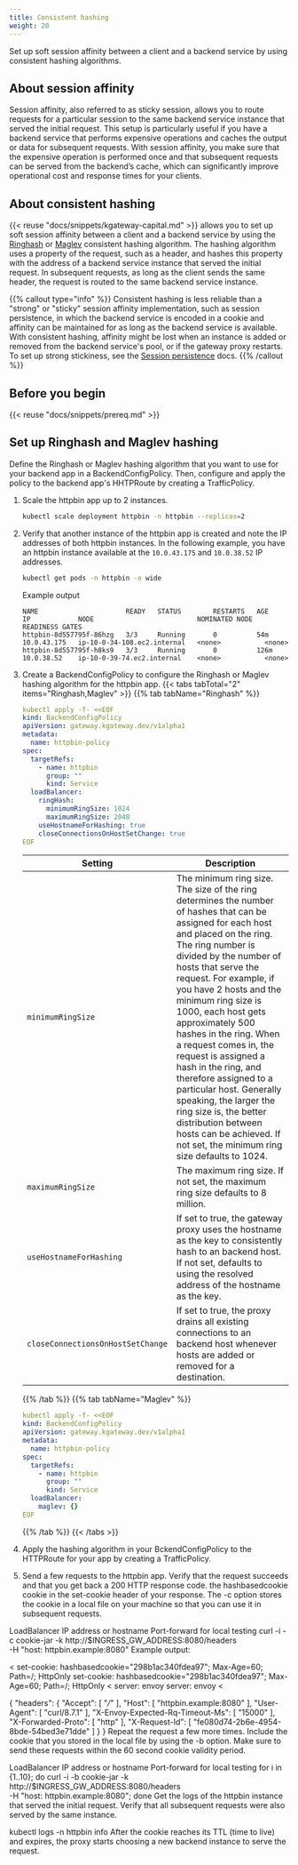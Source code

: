 ```yaml
---
title: Consistent hashing
weight: 20
---
```


Set up soft session affinity between a client and a backend service by using consistent hashing algorithms.

## About session affinity

Session affinity, also referred to as sticky session, allows you to route requests for a particular session to the same backend service instance that served the initial request. This setup is particularly useful if you have a backend service that performs expensive operations and caches the output or data for subsequent requests. With session affinity, you make sure that the expensive operation is performed once and that subsequent requests can be served from the backend’s cache, which can significantly improve operational cost and response times for your clients.

## About consistent hashing

{{< reuse "docs/snippets/kgateway-capital.md" >}} allows you to set up soft session affinity between a client and a backend service by using the [Ringhash](https://www.envoyproxy.io/docs/envoy/latest/api-v3/extensions/load_balancing_policies/ring_hash/v3/ring_hash.proto.html) or [Maglev](https://www.envoyproxy.io/docs/envoy/latest/intro/arch_overview/upstream/load_balancing/load_balancers#maglev) consistent hashing algorithm. The hashing algorithm uses a property of the request, such as a header, and hashes this property with the address of a backend service instance that served the initial request. In subsequent requests, as long as the client sends the same header, the request is routed to the same backend service instance.

{{% callout type="info" %}}
Consistent hashing is less reliable than a "strong" or "sticky" session affinity implementation, such as session persistence, in which the backend service is encoded in a cookie and affinity can be maintained for as long as the backend service is available. With consistent hashing, affinity might be lost when an instance is added or removed from the backend service's pool, or if the gateway proxy restarts. To set up strong stickiness, see the [Session persistence](../session-persistence) docs.
{{% /callout %}}

## Before you begin 

{{< reuse "docs/snippets/prereq.md" >}}

## Set up Ringhash and Maglev hashing

Define the Ringhash or Maglev hashing algorithm that you want to use for your backend app in a BackendConfigPolicy. Then, configure and apply the policy to the backend app's HHTPRoute by creating a TrafficPolicy.

1. Scale the httpbin app up to 2 instances.
   ```sh 
   kubectl scale deployment httpbin -n httpbin --replicas=2
   ```
   
2. Verify that another instance of the httpbin app is created and note the IP addresses of both httpbin instances. In the following example, you have an httpbin instance available at the `10.0.43.175` and `10.0.38.52` IP addresses.
   ```sh
   kubectl get pods -n httpbin -o wide
   ```
   
   Example output
   ```
   NAME                      READY   STATUS        RESTARTS   AGE    IP            NODE                          NOMINATED NODE   READINESS GATES
   httpbin-8d557795f-86hzg   3/3     Running       0          54m    10.0.43.175   ip-10-0-34-108.ec2.internal   <none>           <none>
   httpbin-8d557795f-h8ks9   3/3     Running       0          126m   10.0.38.52    ip-10-0-39-74.ec2.internal    <none>           <none>
   ```

3. Create a BackendConfigPolicy to configure the Ringhash or Maglev hashing algorithm for the httpbin app. 
   {{< tabs tabTotal="2" items="Ringhash,Maglev" >}}
   {{% tab tabName="Ringhash" %}}
   ```yaml
   kubectl apply -f- <<EOF
   kind: BackendConfigPolicy
   apiVersion: gateway.kgateway.dev/v1alpha1
   metadata:
     name: httpbin-policy
   spec:
     targetRefs:
       - name: httpbin
         group: ""
         kind: Service
     loadBalancer:
       ringHash:
         minimumRingSize: 1024
         maximumRingSize: 2048
       useHostnameForHashing: true
       closeConnectionsOnHostSetChange: true
   EOF
   ```
   
   | Setting | Description | 
   | -- | -- | 
   | `minimumRingSize` | The minimum ring size. The size of the ring determines the number of hashes that can be assigned for each host and placed on the ring. The ring number is divided by the number of hosts that serve the request. For example, if you have 2 hosts and the minimum ring size is 1000, each host gets approximately 500 hashes in the ring. When a request comes in, the request is assigned a hash in the ring, and therefore assigned to a particular host. Generally speaking, the larger the ring size is, the better distribution between hosts can be achieved. If not set, the minimum ring size defaults to 1024. |
   | `maximumRingSize` | The maximum ring size. If not set, the maximum ring size defaults to 8 million. | 
   | `useHostnameForHashing` | If set to true, the gateway proxy uses the hostname as the key to consistently hash to an backend host. If not set, defaults to using the resolved address of the hostname as the key. | 
   | `closeConnectionsOnHostSetChange` | If set to true, the proxy drains all existing connections to an backend host whenever hosts are added or removed for a destination.  | 
   
   {{% /tab %}}
   {{% tab tabName="Maglev" %}}
   ```yaml
   kubectl apply -f- <<EOF
   kind: BackendConfigPolicy
   apiVersion: gateway.kgateway.dev/v1alpha1
   metadata:
     name: httpbin-policy
   spec:
     targetRefs:
       - name: httpbin
         group: ""
         kind: Service
     loadBalancer:
       maglev: {}
   EOF
   ```
   {{% /tab %}}
   {{< /tabs >}}

4. Apply the hashing algorithm in your BckendConfigPolicy to the HTTPRoute for your app by creating a TrafficPolicy.

5. Send a few requests to the httpbin app. Verify that the request succeeds and that you get back a 200 HTTP response code.  the hashbasedcookie cookie in the set-cookie header of your response. The -c option stores the cookie in a local file on your machine so that you can use it in subsequent requests.

LoadBalancer IP address or hostname
Port-forward for local testing
curl -i -c cookie-jar -k http://$INGRESS_GW_ADDRESS:8080/headers \
-H "host: httpbin.example:8080"
Example output:

< set-cookie: hashbasedcookie="298b1ac340fdea97"; Max-Age=60; Path=/; HttpOnly
set-cookie: hashbasedcookie="298b1ac340fdea97"; Max-Age=60; Path=/; HttpOnly
< server: envoy
server: envoy
<

{
  "headers": {
    "Accept": [
     "*/*"
    ],
    "Host": [
      "httpbin.example:8080"
    ],
    "User-Agent": [
      "curl/8.7.1"
    ],
    "X-Envoy-Expected-Rq-Timeout-Ms": [
      "15000"
    ],
    "X-Forwarded-Proto": [
      "http"
    ],
    "X-Request-Id": [
      "fe080d74-2b6e-4954-8bde-54bed3e71dde"
    ]
  }
}
Repeat the request a few more times. Include the cookie that you stored in the local file by using the -b option. Make sure to send these requests within the 60 second cookie validity period.

LoadBalancer IP address or hostname
Port-forward for local testing
for i in {1..10}; do
curl -i -b cookie-jar -k http://$INGRESS_GW_ADDRESS:8080/headers \
-H "host: httpbin.example:8080"; done
Get the logs of the httpbin instance that served the initial request. Verify that all subsequent requests were also served by the same instance.

kubectl logs <httpbin-pod> -n httpbin
info
After the cookie reaches its TTL (time to live) and expires, the proxy starts choosing a new backend instance to serve the request.